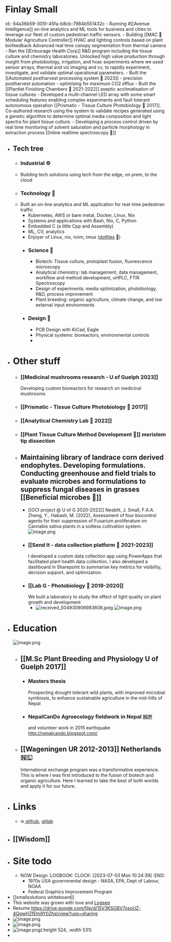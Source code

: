 # Finlay Small
id:: 64a36b59-305f-45fa-b8cb-7984b551432c
	- Running #[[Avenue Intelligence]] on-line analytics and ML tools for business and cities to leverage our fleet of custom pedestrian traffic sensors.
	- Building [[MAC 🌱 Modular Agriculture Controller]]
	  HVAC and lighting controls based on plant biofeedback
	  Advanced real time canopy segmentation from thermal camera
	- Ran the [[Entourage Health Corp]] R&D program including the tissue culture and chemistry laboratories. Unlocked high value production through insight from photobiology, irrigation, and hvac experiments where we used sensor arrays, thermal and viz imaging and cv, to rapidly experiment, investigate, and validate optimal operational parameters.
	- Built the [[Automated postharvest processing system 🍃 2023]] - precision postharvest automation - optimising for maximum CO2 efflux
	- Built the [[Plantlet Finishing Chambers 🌿 2021-2022]] aseptic acclimatisation of tissue cultures
	- Developed a multi-channel LED array with some smart scheduling features enabling complex experiments and fault tolerant autonomous operation [[Prismatic - Tissue Culture Photobiology 🌈 2017]]. Co-authored research using the system to validate recipes generated using a genetic algorithm to determine optimal media composition and light spectra for plant tissue culture.
	- Developing a process control driven by real time monitoring of solvent saturation and particle morphology in extraction process [[Inline realtime spectroscopy 🌈]]
- ## Tech tree
	- ### Industrial ⚙️
	- Building tech solutions using tech from the edge, on prem, to the cloud
	- ### Technology 🤖
	- Built an on-line analytics and ML application for real-time pedestrian traffic
		- Kubernetes, AWS or bare metal, Docker, Linux, Nix
		- Systems and applications with Bash, Nix, C, Python
		- Embedded C (a little Cpp and Assembly)
		- ML, CV, analytics
		- Enjoyer of Linux, nix, nvim, tmux ([dotfiles](https://github.com/bigFin/dotfiles/tree/sway) 🐧)
		- ### Science 🔬
			- Biotech: Tissue culture, protoplast fusion, fluorescence microscopy
			- Analytical chemistry: lab management, data management, workflow and method development, uHPLC, FTIR Spectroscopy
			- Design of experiments: media optimization, photobiology, R&D, process improvement
			- Plant breeding: organic agriculture, climate change, and low external input environments
		- ### Design 📐
			- PCB Design with KiCad, Eagle
			- Physical systems: bioreactors, environmental controls
			-
- # Other stuff
	- ### [[Medicinal mushrooms research - U of Guelph 2023]]
	  Developing custom bioreactors for research on medicinal mushrooms
	- ### [[Prismatic - Tissue Culture Photobiology 🌈 2017]]
	- ### [[Analytical Chemistry Lab 🧪 2022]]
	- ### [[Plant Tissue Culture Method Development 🌱]] meristem tip dissection
	- Maintaining library of landrace corn derived endophytes. Developing formulations. Conducting greenhouse and field trials to evaluate microbes and formulations to suppress fungal diseases in grasses [[Beneficial microbes 🦠]]
		-
		- [[OCI project @ U of G 2020-2022]]
		  Nesbitt, J. Small, F.A.A. Zheng, Y., Habash, M. (2022), Assessment of four biocontrol agents for their suppression of
		  Fusarium proliferatum on Cannabis sativa plants in a soilless cultivation system.
		  ![image.png](../assets/image_1688441712215_0.png)
		- ### [[Send It - data collection platform 🔢 2021-2023]]
		  I developed a custom data collection app using PowerApps that facilitated plant health data collection. I also developed a dashboard in Sharepoint to summarise key metrics for visibility, decision support, and optimization.
		- ### [[Lab G - Photobiology 🌈 2019-2020]] 
		  We built a laboratory to study the effect of light quality on plant growth and development
			- ![received_504930906983608.jpeg](../assets/received_504930906983608_1688426356547_0.jpeg)
			  ![image.png](../assets/image_1688437748035_0.png)
- # Education
  ![image.png](../assets/image_1688683491235_0.png)
	- ## [[M.Sc Plant Breeding and Physiology U of Guelph 2017]]
		- ### Masters thesis 
		  Prospecting drought tolerant wild plants, with improved microbial symbiosis, to enhance sustainable agriculture in the mid-hills of Nepal
		- ### NepalCanDo Agroecology fieldwork in Nepal 🇳🇵
		  and volunteer work in 2015 earthquake
		  http://nepalcando.blogspot.com/
	- ## [[Wageningen UR 2012-2013]] Netherlands 🇳🇱
	  International exchange program was a transformative experience. This is where I was first introduced to the fusion of biotech and organic agriculture. Here I learned to take the best of both worlds and apply it for our future.
- # Links
	- ☕[ github](https://github.com/bigFin), [gitlab](https://gitlab.com/bigFinSmall)
- ## [[Wisdom]]
- # Site todo
	- NOW Design
	  :LOGBOOK:
	  CLOCK: [2023-07-03 Mon 10:24:39]
	  :END:
		- 1970s USA governmental design - NASA, EPA, Dept of Labour, NOAA
		- Federal Graphics Improvement Program
- [[smallsolutions whiteboard]]
- This website was grown with love and [Logseq](https://logseq.com/)
- Resume https://drive.google.com/file/d/15V3KSGBV7osoUZ-4QgwHZfEtn9Y0Zhsl/view?usp=sharing
- ![image.png](../assets/image_1688683252591_0.png)
- ![image.png](../assets/image_1688684023192_0.png)
- ![image.png](../assets/image_1688402515733_0.png){:height 524, :width 531}
-